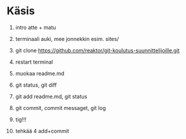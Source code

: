 # Käsis

1. intro atte + matu

1. terminaali auki, mee jonnekkin esim. sites/
1. git clone https://github.com/reaktor/git-koulutus-suunnittelijoille.git
1. restart terminal

1. muokaa readme.md
1. git status, git diff
1. git add readme.md, git status
1. git commit, commit messaget, git log
1. tig!!!
1. tehkää 4 add+commit